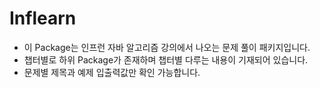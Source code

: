 Inflearn
====

+ 이 Package는 인프런 자바 알고리즘 강의에서 나오는 문제 풀이 패키지입니다.
+ 챕터별로 하위 Package가 존재하며 챕터별 다루는 내용이 기재되어 있습니다.
+ 문제별 제목과 예제 입출력값만 확인 가능합니다.